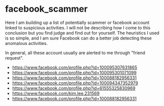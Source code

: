 # facebook_scammer
Here I am building up a list of potentially scammer or facebook account linked to suspicious activities.   I will not be describing how I come to this conclusion but you find judge and find out for yourself.   The heuristics I used is so simple, and I am sure Facebook can do a better job detecting these anomalous activities.

In general, all these account usually are alerted to me through "friend request".   

- https://www.facebook.com/profile.php?id=100095307631865
- https://www.facebook.com/profile.php?id=100095301071099
- https://www.facebook.com/profile.php?id=100088182956331
- https://www.facebook.com/profile.php?id=100094347352979
- https://www.facebook.com/profile.php?id=61555325830969
- https://www.facebook.com/kim.lee.231569
- https://www.facebook.com/profile.php?id=100088182956331

